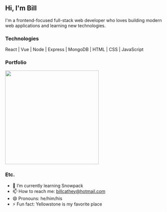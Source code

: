 ## Hi, I'm Bill

I'm a frontend-focused full-stack web developer who loves building modern web applications and learning new technologies.

### Technologies

React | Vue | Node | Express | MongoDB | HTML | CSS | JavaScript

### Portfolio

<a href="http://billcathey.com/portfolio/">
  <img src="http://billcathey.com/portfolio/images/projects/project05.jpg" width="300" />
  </a>

### Etc.

- 🌱 I’m currently learning Snowpack
- 📫 How to reach me: [billcathey@hotmail.com](billcathey@hotmail.com)
- 😄 Pronouns: he/him/his
- ⚡ Fun fact: Yellowstone is my favorite place
